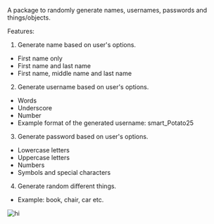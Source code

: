 A package to randomly generate names, usernames, passwords and things/objects.

Features:

1. Generate name based on user's options.
- First name only
- First name and last name
- First name, middle name and last name

2. Generate username based on user's options.
- Words
- Underscore
- Number
- Example format of the generated username: smart_Potato25

3. Generate password based on user's options.
- Lowercase letters
- Uppercase letters
- Numbers
- Symbols and special characters

4. Generate random different things.
- Example: book, chair, car etc.

![hi](https://ibb.co/Btb2p17)


